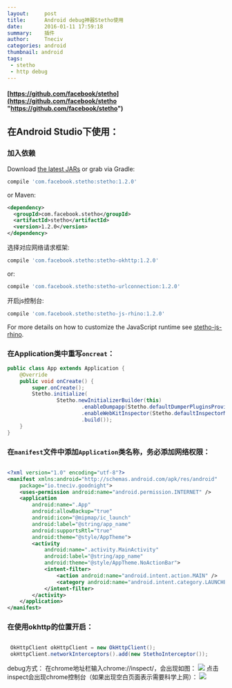 ```yaml
---
layout:     post
title:      Android debug神器Stetho使用
date:       2016-01-11 17:59:18
summary:    插件
author:     Tneciv
categories: android
thumbnail: android
tags:
 - stetho
 - http debug
---
```




#### [https://github.com/facebook/stetho](https://github.com/facebook/stetho "https://github.com/facebook/stetho")

## 在Android Studio下使用：

### 加入依赖

Download [the latest JARs](https://github.com/facebook/stetho/releases/latest) or grab via Gradle:
```groovy
compile 'com.facebook.stetho:stetho:1.2.0'
```
or Maven:
```xml
<dependency>
  <groupId>com.facebook.stetho</groupId>
  <artifactId>stetho</artifactId>
  <version>1.2.0</version>
</dependency>
```

选择对应网络请求框架:

```groovy
compile 'com.facebook.stetho:stetho-okhttp:1.2.0'
```
or:
```groovy
compile 'com.facebook.stetho:stetho-urlconnection:1.2.0'
```

开启js控制台:

```groovy
compile 'com.facebook.stetho:stetho-js-rhino:1.2.0'
```
For more details on how to customize the JavaScript runtime see [stetho-js-rhino](stetho-js-rhino/).


### 在Application类中重写`oncreat`：


```java
public class App extends Application {
    @Override
    public void onCreate() {
        super.onCreate();
        Stetho.initialize(
                Stetho.newInitializerBuilder(this)
                        .enableDumpapp(Stetho.defaultDumperPluginsProvider(this))
                        .enableWebKitInspector(Stetho.defaultInspectorModulesProvider(this))
                        .build());
    }
}
```

### 在`manifest`文件中添加`Application`类名称，务必添加网络权限：

```xml

<?xml version="1.0" encoding="utf-8"?>
<manifest xmlns:android="http://schemas.android.com/apk/res/android"
    package="io.tneciv.goodnight">
    <uses-permission android:name="android.permission.INTERNET" />
    <application
        android:name=".App"
        android:allowBackup="true"
        android:icon="@mipmap/ic_launch"
        android:label="@string/app_name"
        android:supportsRtl="true"
        android:theme="@style/AppTheme">
        <activity
            android:name=".activity.MainActivity"
            android:label="@string/app_name"
            android:theme="@style/AppTheme.NoActionBar">
            <intent-filter>
                <action android:name="android.intent.action.MAIN" />
                <category android:name="android.intent.category.LAUNCHER" />
            </intent-filter>
        </activity>
    </application>
</manifest>

```

### 在使用okhttp的位置开启：

```java

 OkHttpClient okHttpClient = new OkHttpClient();
 okHttpClient.networkInterceptors().add(new StethoInterceptor());

```

debug方式：
在chrome地址栏输入chrome://inspect/，会出现如图：
![](http://i.imgur.com/LyNcnFS.png)
点击inspect会出现chrome控制台（如果出现空白页面表示需要科学上网）：
![](http://i.imgur.com/mkhD7D7.jpg)

